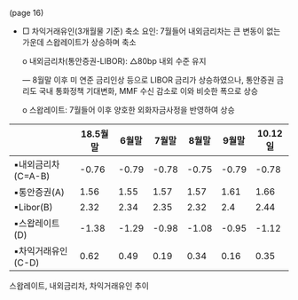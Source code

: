 (page 16)

- □  차익거래유인(3개월물 기준) 축소 요인: 7월들어 내외금리차는 큰 변동이 없는 가운데 스왑레이트가 상승하며 축소

   o  내외금리차(통안증권-LIBOR): △80bp 내외 수준 유지

    ―  8월말 이후 미 연준 금리인상 등으로 LIBOR 금리가 상승하였으나, 통안증권 금리도 국내 통화정책 기대변화, MMF 수신 감소로 이와 비슷한 폭으로 상승

   o  스왑레이트: 7월들어 이후 양호한 외화자금사정을 반영하여 상승

|                    |   18.5월말 |   6월말 |   7월말 |   8월말 |   9월말 |   10.12일 |
|--------------------|------------|---------|---------|---------|---------|-----------|
| ▪내외금리차(C=A-B) |      -0.76 |   -0.79 |   -0.78 |   -0.75 |   -0.79 |     -0.78 |
| ▪통안증권(A)       |       1.56 |    1.55 |    1.57 |    1.57 |    1.61 |      1.66 |
| ▪Libor(B)          |       2.32 |    2.34 |    2.35 |    2.32 |    2.4  |      2.44 |
| ▪스왑레이트(D)     |      -1.38 |   -1.29 |   -0.98 |   -1.08 |   -0.95 |     -1.12 |
| ▪차익거래유인(C-D) |       0.62 |    0.49 |    0.19 |    0.34 |    0.16 |      0.35 |

스왑레이트, 내외금리차, 차익거래유인 추이